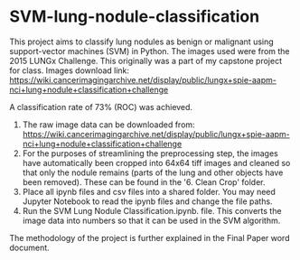 # SVM-lung-nodule-classification
This project aims to classify lung nodules as benign or malignant using support-vector machines (SVM) in Python. The images used were from the 2015 LUNGx Challenge. This originally was a part of my capstone project for class. Images download link: https://wiki.cancerimagingarchive.net/display/public/lungx+spie-aapm-nci+lung+nodule+classification+challenge

A classification rate of 73% (ROC) was achieved.

1. The raw image data can be downloaded from: https://wiki.cancerimagingarchive.net/display/public/lungx+spie-aapm-nci+lung+nodule+classification+challenge
2. For the purposes of streamlining the preprocessing step, the images have automatically been cropped into 64x64 tiff images and cleaned so that only the nodule remains (parts of the lung and other objects have been removed). These can be found in the '6. Clean Crop' folder.
3. Place all ipynb files and csv files into a shared folder. You may need Jupyter Notebook to read the ipynb files and change the file paths.
4. Run the SVM Lung Nodule Classification.ipynb. file. This converts the image data into numbers so that it can be used in the SVM algorithm.

The methodology of the project is further explained in the Final Paper word document.
